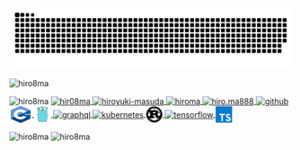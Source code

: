 [![](dist/snk.svg)](https://github.com/hiro8ma)

<p align="left">
<a>
  <img src="https://github-profile-trophy.vercel.app/?username=hiro8ma&theme=dracula&column=3&rank=-C,-B" alt="hiro8ma" />
</a>
</p>

<p align="left">
<img  align="center" src="https://komarev.com/ghpvc/?username=hiro8ma&label=＋&color=blueviolet&style=for-the-badge" alt="hiro8ma" />
<a href="https://twitter.com/hir08ma" target="blank">
  <img align="center" src="https://raw.githubusercontent.com/rahuldkjain/github-profile-readme-generator/master/src/images/icons/Social/twitter.svg" alt="hir08ma" height="30" width="40" />
</a>
<a href="https://linkedin.com/in/hiroyuki-masuda-b88b761a6" target="blank">
  <img align="center" src="https://raw.githubusercontent.com/rahuldkjain/github-profile-readme-generator/master/src/images/icons/Social/linked-in-alt.svg" alt="hiroyuki-masuda" height="30" width="40" />
</a>
<a href="https://kaggle.com/hiroma" target="blank">
  <img align="center" src="https://raw.githubusercontent.com/rahuldkjain/github-profile-readme-generator/master/src/images/icons/Social/kaggle.svg" alt="hiroma" height="30" width="40" />
</a>
<a href="https://fb.com/hiro.ma888" target="blank">
  <img align="center" src="https://raw.githubusercontent.com/rahuldkjain/github-profile-readme-generator/master/src/images/icons/Social/facebook.svg" alt="hiro.ma888" height="30" width="40" />
</a>
<a href="https://www.vectorlogo.zone/logos" target="_blank">
  <img align="center" src="https://www.vectorlogo.zone/logos/github/github-icon.svg" alt="github" width="30" height="30"/>
</a>
<a href="https://www.w3schools.com/cpp/" target="_blank" rel="noreferrer">
  <img align="center" src="https://raw.githubusercontent.com/devicons/devicon/master/icons/cplusplus/cplusplus-original.svg" alt="cplusplus" width="40" height="30"/>
</a>
<a href="https://golang.org" target="_blank" rel="noreferrer">
  <img align="center" src="https://raw.githubusercontent.com/devicons/devicon/master/icons/go/go-original.svg" alt="go" width="30" height="30"/>
</a>
<a href="https://graphql.org" target="_blank" rel="noreferrer">
  <img align="center" src="https://www.vectorlogo.zone/logos/graphql/graphql-icon.svg" alt="graphql" width="30" height="30"/>
</a>
<a href="https://kubernetes.io" target="_blank" rel="noreferrer">
  <img align="center" src="https://www.vectorlogo.zone/logos/kubernetes/kubernetes-icon.svg" alt="kubernetes" width="30" height="30"/>
</a>
<a href="https://www.rust-lang.org" target="_blank" rel="noreferrer">
  <img align="center" src="https://raw.githubusercontent.com/devicons/devicon/master/icons/rust/rust-original.svg" alt="rust" width="30" height="30"/>
</a>
<a href="https://www.tensorflow.org" target="_blank" rel="noreferrer">
  <img align="center" src="https://www.vectorlogo.zone/logos/tensorflow/tensorflow-icon.svg" alt="tensorflow" width="30" height="30"/>
</a>
<a href="https://www.typescriptlang.org/" target="_blank" rel="noreferrer">
  <img align="center" src="https://raw.githubusercontent.com/devicons/devicon/master/icons/typescript/typescript-original.svg" alt="typescript" width="30" height="30"/> 
</a>
</p>


<p align="left">
  <img align="center" src="https://github-readme-stats.vercel.app/api?username=hiro8ma&show_icons=true&locale=en&theme=synthwave" alt="hiro8ma" width="300" />
  <img align="center" src="https://github-readme-streak-stats.herokuapp.com/?user=hiro8ma&theme=synthwave" alt="hiro8ma"  width="310" />
</p>

